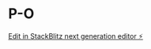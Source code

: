 # P-O

[Edit in StackBlitz next generation editor ⚡️](https://stackblitz.com/~/github.com/YuriMDS/P-O)